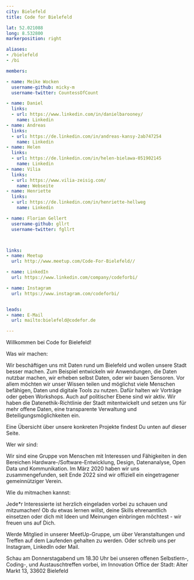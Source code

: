 ```yaml
---
city: Bielefeld
title: Code for Bielefeld

lat: 52.021088
long: 8.532800
markerposition: right

aliases:
- /bielefeld
- /bi

members:

- name: Meike Wocken
  username-github: micky-m
  username-twitter: CountessOfCount

- name: Daniel 
  links:
  - url: https://www.linkedin.com/in/danielbarooney/ 
    name: Linkedin
- name: Andreas 
  links:
  - url: https://de.linkedin.com/in/andreas-kansy-2ab747254
    name: Linkedin
- name: Helen
  links:
  - url: https://de.linkedin.com/in/helen-bielawa-051902145
    name: Linkedin
- name: Vilia
  links:
  - url: https://www.vilia-zeisig.com/
    name: Webseite
- name: Henriette
  links:
  - url: https://de.linkedin.com/in/henriette-hellweg
    name: Linkedin

- name: Florian Gellert
  username-github: gllrt
  username-twitter: fgllrt



links:
- name: Meetup
  url: http://www.meetup.com/Code-For-Bielefeld//

- name: LinkedIn
  url: https://www.linkedin.com/company/codeforbi/

- name: Instagram
  url: https://www.instagram.com/codeforbi/


leads:
- name: E-Mail
  url: mailto:bielefeld@codefor.de

---
```


Willkommen bei Code for Bielefeld!

Was wir machen:

Wir beschäftigen uns mit Daten rund um Bielefeld und wollen unsere Stadt besser machen. Zum Beispiel entwickeln wir Anwendungen, die Daten nutzbar machen, wir erheben selbst Daten, oder wir bauen Sensoren. Vor allem möchten wir unser Wissen teilen und möglichst viele Menschen befähigen, Daten und digitale Tools zu nutzen. Dafür halten wir Vorträge oder geben Workshops. Auch auf politischer Ebene sind wir aktiv. Wir haben die Datenethik-Richtlinie der Stadt mitentwickelt und setzen uns für mehr offene Daten, eine transparente Verwaltung und Beteiligungsmöglichkeiten ein.

Eine Übersicht über unsere konkreten Projekte findest Du unten auf dieser Seite.

Wer wir sind:

Wir sind eine Gruppe von Menschen mit Interessen und Fähigkeiten in den Bereichen Hardware-/Software-Entwicklung, Design, Datenanalyse, Open Data und Kommunikation. Im März 2020 haben wir uns zusammengefunden, seit Ende 2022 sind wir offiziell ein eingetragener gemeinnütziger Verein.

Wie du mitmachen kannst:

Jede*r Interessierte ist herzlich eingeladen vorbei zu schauen und mitzumachen! Ob du etwas lernen willst, deine Skills ehrenamtlich einsetzen oder dich mit Ideen und Meinungen einbringen möchtest - wir freuen uns auf Dich.

Werde Mitglied in unserer MeetUp-Gruppe, um über Veranstaltungen und Treffen auf dem Laufenden gehalten zu werden. Oder schreib uns per Instagram, LinkedIn oder Mail.

Schau am Donnerstagabend um 18.30 Uhr bei unseren offenen Selbstlern-, Coding-, und Austauschtreffen vorbei, im Innovation Office der Stadt: Alter Markt 13, 33602 Bielefeld
